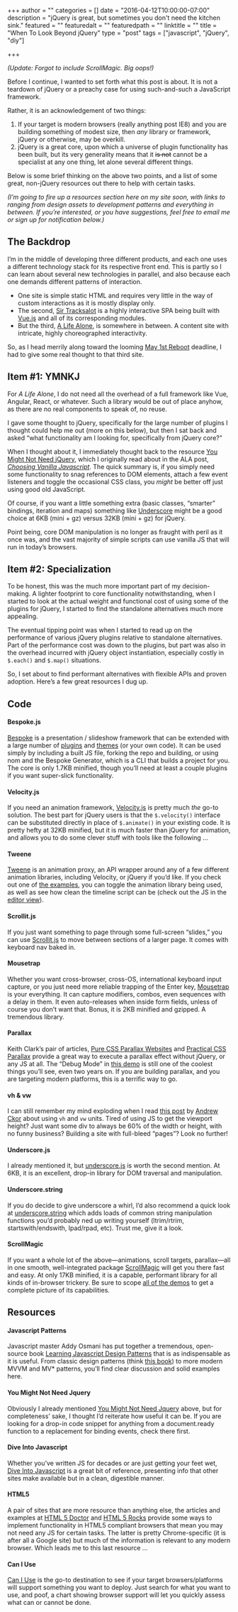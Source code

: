 +++
author = ""
categories = []
date = "2016-04-12T10:00:00-07:00"
description = "jQuery is great, but sometimes you don't need the kitchen sink."
featured = ""
featuredalt = ""
featuredpath = ""
linktitle = ""
title = "When To Look Beyond jQuery"
type = "post"
tags = ["javascript", "jQuery", "diy"]

+++

_(Update: Forgot to include ScrollMagic. Big oops!)_

Before I continue, I wanted to set forth what this post is about. It is not a teardown of jQuery or a preachy case for using such-and-such a JavaScript framework. 

Rather, it is an acknowledgement of two things: 

1. If your target is modern browsers (really anything post IE8) and you are building something of modest size, then _any_ library or framework, jQuery or otherwise, may be overkill.
2. jQuery is a great core, upon which a universe of plugin functionality has been built, but its very generality means that it <strike>is not</strike> cannot be a specialist at any one thing, let alone several different things.

Below is some brief thinking on the above two points, and a list of some great, non-jQuery resources out there to help with certain tasks. 

_(I’m going to fire up a resources section here on my site soon, with links to ranging from design assets to development patterns and everything in between. If you’re interested, or you have suggestions, feel free to email me or sign up for notification below.)_


## The Backdrop
I’m in the middle of developing three different products, and each one uses a different technology stack for its respective front end. This is partly so I can learn about several new technologies in parallel, and also because each one demands different patterns of interaction.

* One site is simple static HTML and requires very little in the way of custom interactions as it is mostly display only. 
* The second, [Sir Tracksalot](https://sir.tracksalot.com) is a highly interactive SPA being built with [Vue.js](https://vuejs.org/) and all of its corresponding modules. 
* But the third, [A Life Alone](https://alifealone.com/), is somewhere in between. A content site with intricate, highly choreographed interactivity. 

So, as I head merrily along toward the looming [May 1st Reboot](https://twitter.com/hashtag/May1Reboot) deadline, I had to give some real thought to that third site.

## Item #1: YMNKJ
For _A Life Alone_, I do not need all the overhead of a full framework like Vue, Angular, React, or whatever. Such a library would be out of place anyhow, as there are no real components to speak of, no reuse. 

I gave some thought to jQuery, specifically for the large number of plugins I thought could help me out (more on this below), but then I sat back and asked “what functionality am I looking for, specifically from jQuery core?”

When I thought about it, I immediately thought back to the resource [You Might Not Need jQuery](http://youmightnotneedjquery.com), which I originally read about in the ALA post, _[Choosing Vanilla Javascript](http://alistapart.com/blog/post/choosing-vanilla-javascript)_. The quick summary is, if you simply need some functionality to snag references to DOM elements, attach a few event listeners and toggle the occasional CSS class, you _might_ be better off just using good old JavaScript.

Of course, if you want a little something extra (basic classes, “smarter” bindings, iteration and maps) something like [Underscore](http://underscorejs.org) might be a good choice at 6KB (mini + gz) versus 32KB (mini + gz) for jQuery.

Point being, core DOM manipulation is no longer as fraught with peril as it once was, and the vast majority of simple scripts can use vanilla JS that will run in today’s browsers.

## Item #2: Specialization
To be honest, this was the much more important part of my decision-making. A lighter footprint to core functionality notwithstanding, when I started to look at the actual weight and functional cost of using some of the plugins for jQuery, I started to find the standalone alternatives much more appealing.

The eventual tipping point was when I started to read up on the performance of various jQuery plugins relative to standalone alternatives. Part of the performance cost was down to the plugins, but part was also in the overhead incurred with jQuery object instantiation, especially costly in `$.each()` and `$.map()` situations.

So, I set about to find performant alternatives with flexible APIs and proven adoption. Here’s a few great resources I dug up.

## Code

#### Bespoke.js
[Bespoke](http://markdalgleish.com/projects/bespoke.js/) is a presentation / slideshow framework that can be extended with a large number of [plugins](https://www.npmjs.com/browse/keyword/bespoke-plugin) and [themes](https://www.npmjs.com/browse/keyword/bespoke-theme) (or your own code). It can be used simply by including a built JS file, forking the repo and building, or using nom and the Bespoke Generator, which is a CLI that builds a project for you. The core is only 1.7KB minified, though you’ll need at least a couple plugins if you want super-slick functionality.

#### Velocity.js
If you need an animation framework, [Velocity.js](http://julian.com/research/velocity/) is pretty much _the_ go-to solution. The best part for jQuery users is that the `$.velocity()` interface can be substituted directly in place of `$.animate()` in your existing code. It is pretty hefty at 32KB minified, but it is much faster than jQuery for animation, and allows you to do some clever stuff with tools like the following …

#### Tweene
[Tweene](http://tweene.com/) is an animation proxy, an API wrapper around any of a few different animation libraries, including Velocity, or jQuery if you’d like. If you check out one of [the examples](http://codepen.io/SkidX/details/LEVrxX/), you can toggle the animation library being used, as well as see how clean the timeline script can be (check out the JS in the [editor view](http://codepen.io/SkidX/pen/LEVrxX/)).

#### Scrollit.js
If you just want something to page through some full-screen “slides,” you can use [Scrollit.js](http://www.bytemuse.com/scrollIt.js/) to move between sections of a larger page. It comes with keyboard nav baked in.

#### Mousetrap
Whether you want cross-browser, cross-OS, international keyboard input capture, or you just need more reliable trapping of the Enter key, [Mousetrap](https://craig.is/killing/mice) is your everything. It can capture modifiers, combos, even sequences with a delay in them. It even auto-releases when inside form fields, unless of course you don’t want that. Bonus, it is 2KB minified and gzipped. A tremendous library.

#### Parallax
Keith Clark’s pair of articles, [Pure CSS Parallax Websites](http://keithclark.co.uk/articles/pure-css-parallax-websites/) and [Practical CSS Parallax](http://keithclark.co.uk/articles/practical-css-parallax/) provide a great way to execute a parallax effect without jQuery, or any JS at all. The “Debug Mode” in [this demo](http://keithclark.co.uk/articles/pure-css-parallax-websites/demo3/) is still one of the coolest things you’ll see, even two years on. If you are building parallax, and you are targeting modern platforms, this is a terrific way to go.

#### vh & vw
I can still remember my mind exploding when I read [this post](https://medium.com/@ckor/make-full-screen-sections-with-1-line-of-css-b82227c75cbd#.dyshv73t1) by [Andrew Ckor](https://twitter.com/@ckor) about using `vh` and `vw` units. Tired of using JS to get the viewport height? Just want some div to always be 60% of the width or height, with no funny business? Building a site with full-bleed “pages”? Look no further!

#### Underscore.js
I already mentioned it, but [underscore.js](http://underscorejs.org/) is worth the second mention. At 6KB, it is an excellent, drop-in library for DOM traversal and manipulation. 

#### Underscore.string
If you do decide to give underscore a whirl, I’d also recommend a quick look at [underscore.string](http://epeli.github.io/underscore.string/) which adds loads of common string manipulation functions you’d probably ned up writing yourself (ltrim/rtrim, startswith/endswith, lpad/rpad, etc). Trust me, give it a look.

#### ScrollMagic
If you want a whole lot of the above—animations, scroll targets, parallax—all in one smooth, well-integrated package [ScrollMagic](http://scrollmagic.io/) will get you there fast and easy. At only 17KB minified, it is a capable, performant library for all kinds of in-browser trickery. Be sure to scope [all of the demos](http://scrollmagic.io/examples/index.html) to get a complete picture of its capabilities.

## Resources

#### Javascript Patterns
Javascript master Addy Osmani has put together a tremendous, open-source book [Learning Javascript Design Patterns](https://addyosmani.com/resources/essentialjsdesignpatterns/book/) that is as indispensable as it is useful. From classic design patterns (think [this book](http://www.amazon.com/Design-Patterns-Elements-Reusable-Object-Oriented/dp/0201633612)) to more modern MVVM and MV\* patterns, you’ll find clear discussion and solid examples here.

#### You Might Not Need Jquery
Obviously I already mentioned [You Might Not Need Jquery](http://youmightnotneedjquery.com/) above, but for completeness’ sake, I thought I’d reiterate how useful it can be. If you are looking for a drop-in code snippet for anything from a document.ready function to a replacement for binding events, check there first.

#### Dive Into Javascript
Whether you’ve written JS for decades or are just getting your feet wet, [Dive Into Javascript](http://www.diveintojavascript.com/) is a great bit of reference, presenting info that other sites make available but in a clean, digestible manner.

#### HTML5
A pair of sites that are more resource than anything else, the articles and examples at [HTML 5 Doctor](http://html5doctor.com/article-archive/) and [HTML 5 Rocks](http://www.html5rocks.com/en/tutorials/?page=1) provide some ways to implement functionality in HTML5 compliant browsers that mean you may not need any JS for certain tasks. The latter is pretty Chrome-specific (it is after all a Google site) but much of the information is relevant to any modern browser. Which leads me to this last resource …

#### Can I Use
[Can I Use](http://caniuse.com) is the go-to destination to see if your target browsers/platforms will support something you want to deploy. Just search for what you want to use, and poof, a chart showing browser support will let you quickly assess what can or cannot be done.

